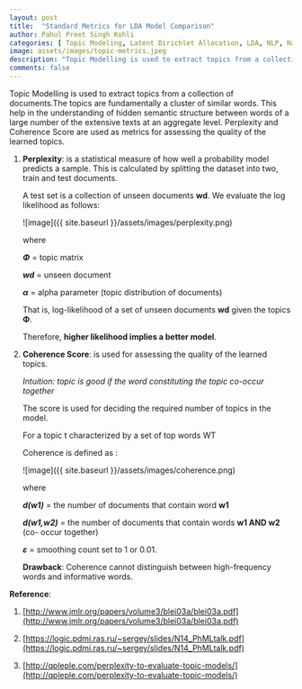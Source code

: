```yaml
---
layout: post
title:  "Standard Metrics for LDA Model Comparison"
author: Pahul Preet Singh Kohli
categories: [ Topic Modeling, Latent Dirichlet Allocation, LDA, NLP, Natural Language Processing] 
image: assets/images/topic-metrics.jpeg
description: "Topic Modelling is used to extract topics from a collection of documents.The topics are fundamentally a cluster of similar words. This help in the understanding of hidden semantic structure between words of a large number of the extensive texts at an aggregate level. Perplexity and Coherence Score are used as metrics for assessing the quality of the learned topics."
comments: false
---
```


Topic Modelling is used to extract topics from a collection of documents.The topics are fundamentally a cluster of similar words. This help in the understanding of hidden semantic structure between words of a large number of the extensive texts at an aggregate level. Perplexity and Coherence Score are used as metrics for assessing the quality of the learned topics.


1.  **Perplexity**: is a statistical measure of how well a probability model predicts a sample. This is calculated by splitting the dataset into two, train and test documents.
	
	A test set is a collection of unseen documents **wd**. We evaluate the log likelihood as follows:

	![image]({{ site.baseurl }}/assets/images/perplexity.png)

	where

	***Φ*** = topic matrix

	***wd*** = unseen document

	***α*** = alpha parameter (topic distribution of documents)

	That is, log-likelihood of a set of unseen documents **wd** given the topics **Φ**. 
	
	Therefore, **higher likelihood implies a better model**.

	  

2.  **Coherence Score**: is used for assessing the quality of the learned topics.
    

  
	
	*Intuition: topic is good if the word constituting the topic co-occur together*

	  

	The score is used for deciding the required number of topics in the model.

	For a topic t characterized by a set of top words WT

	  

	Coherence is defined as :

	![image]({{ site.baseurl }}/assets/images/coherence.png)

	where

	***d(w1)*** = the number of documents that contain word **w1**

	***d(w1,w2)*** = the number of documents that contain words **w1 AND w2** (co- occur together)

	***ε*** = smoothing count set to 1 or 0.01.

	  

	**Drawback**:
	Coherence cannot distinguish between high-frequency words and informative words.

  

**Reference**:

1.  [http://www.jmlr.org/papers/volume3/blei03a/blei03a.pdf](http://www.jmlr.org/papers/volume3/blei03a/blei03a.pdf)
    
2.  [https://logic.pdmi.ras.ru/~sergey/slides/N14_PhMLtalk.pdf](https://logic.pdmi.ras.ru/~sergey/slides/N14_PhMLtalk.pdf)
    
3.  [http://qpleple.com/perplexity-to-evaluate-topic-models/](http://qpleple.com/perplexity-to-evaluate-topic-models/)

